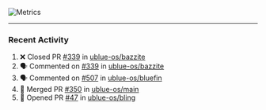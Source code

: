 ![Metrics](https://metrics.lecoq.io/KyleGospo?template=classic&base=header%2C%20activity%2C%20community%2C%20repositories%2C%20metadata&base.indepth=false&base.hireable=false&base.skip=false&config.timezone=America%2FLos_Angeles)

---
### Recent Activity
<!--START_SECTION:activity-->
1. ❌ Closed PR [#339](https://github.com/ublue-os/bazzite/pull/339) in [ublue-os/bazzite](https://github.com/ublue-os/bazzite)
2. 🗣 Commented on [#339](https://github.com/ublue-os/bazzite/pull/339#issuecomment-1730840257) in [ublue-os/bazzite](https://github.com/ublue-os/bazzite)
3. 🗣 Commented on [#507](https://github.com/ublue-os/bluefin/issues/507#issuecomment-1730796201) in [ublue-os/bluefin](https://github.com/ublue-os/bluefin)
4. 🎉 Merged PR [#350](https://github.com/ublue-os/main/pull/350) in [ublue-os/main](https://github.com/ublue-os/main)
5. 💪 Opened PR [#47](https://github.com/ublue-os/bling/pull/47) in [ublue-os/bling](https://github.com/ublue-os/bling)
<!--END_SECTION:activity-->
